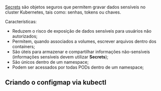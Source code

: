 [Secrets](https://cloud.google.com/kubernetes-engine/docs/concepts/secret) são objetos seguros que permitem gravar dados sensíveis no cluster Kubernetes, tais como: senhas, tokens ou chaves.

Características:
- Reduzem o risco de exposição de dados sensíveis para usuários não autorizados;
- Permitem, quando associados a volumes, escrever arquivos dentro dos containers;
- São úteis para armazenar e compartilhar informações não-sensíveis (informações sensíveis devem utilizar **Secrets**);
- São únicos dentro de um namespace;
- Podem ser acessados por todas PODs dentro de um namespace;

## Criando o configmap via kubectl


